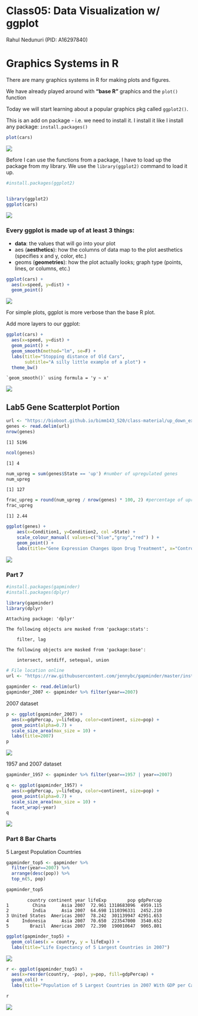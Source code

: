 # Class05: Data Visualization w/ ggplot
Rahul Nedunuri (PID: A16297840)

# Graphics Systems in R

There are many graphics systems in R for making plots and figures.

We have already played around with **“base R”** graphics and the
`plot()` function

Today we will start learning about a popular graphics pkg called
`ggplot2()`.

This is an add on package - i.e. we need to install it. I install it
like I install any package: `install.packages()`

``` r
plot(cars)
```

![](class05_files/figure-commonmark/unnamed-chunk-1-1.png)

Before I can use the functions from a package, I have to load up the
package from my library. We use the `library(ggplot2)` command to load
it up.

``` r
#install.packages(ggplot2)


library(ggplot2)
ggplot(cars)
```

![](class05_files/figure-commonmark/unnamed-chunk-2-1.png)

### Every ggplot is made up of at least 3 things:

- **data**: the values that will go into your plot
- aes (**aesthetics**): how the columns of data map to the plot
  aesthetics (specifies x and y, color, etc.)
- geoms (**geometries**): how the plot actually looks; graph type
  (points, lines, or columns, etc.)

``` r
ggplot(cars) + 
  aes(x=speed, y=dist) +
  geom_point()
```

![](class05_files/figure-commonmark/unnamed-chunk-3-1.png)

For simple plots, ggplot is more verbose than the base R plot.

Add more layers to our ggplot:

``` r
ggplot(cars) + 
  aes(x=speed, y=dist) +
  geom_point() +
  geom_smooth(method="lm", se=F) + 
  labs(title="Stopping distance of Old Cars",
       subtitle="A silly little example of a plot") +
  theme_bw()
```

    `geom_smooth()` using formula = 'y ~ x'

![](class05_files/figure-commonmark/unnamed-chunk-4-1.png)

## Lab5 Gene Scatterplot Portion

``` r
url <- "https://bioboot.github.io/bimm143_S20/class-material/up_down_expression.txt"
genes <- read.delim(url)
nrow(genes)
```

    [1] 5196

``` r
ncol(genes)
```

    [1] 4

``` r
num_upreg = sum(genes$State == 'up') #number of upregulated genes
num_upreg
```

    [1] 127

``` r
frac_upreg = round(num_upreg / nrow(genes) * 100, 2) #percentage of upregulated genes
frac_upreg
```

    [1] 2.44

``` r
ggplot(genes) + 
    aes(x=Condition1, y=Condition2, col =State) +
    scale_colour_manual( values=c("blue","gray","red") ) +
    geom_point() +
    labs(title="Gene Expression Changes Upon Drug Treatment", x="Control (no drug)", y="Drug Treatment")
```

![](class05_files/figure-commonmark/unnamed-chunk-5-1.png)

### Part 7

``` r
#install.packages(gapminder)
#install.packages(dplyr)

library(gapminder)
library(dplyr)
```


    Attaching package: 'dplyr'

    The following objects are masked from 'package:stats':

        filter, lag

    The following objects are masked from 'package:base':

        intersect, setdiff, setequal, union

``` r
# File location online
url <- "https://raw.githubusercontent.com/jennybc/gapminder/master/inst/extdata/gapminder.tsv"

gapminder <- read.delim(url)
gapminder_2007 <- gapminder %>% filter(year==2007)
```

2007 dataset

``` r
p <- ggplot(gapminder_2007) +
  aes(x=gdpPercap, y=lifeExp, color=continent, size=pop) +
  geom_point(alpha=0.7) + 
  scale_size_area(max_size = 10) +
  labs(title=2007)
p
```

![](class05_files/figure-commonmark/unnamed-chunk-7-1.png)

1957 and 2007 dataset

``` r
gapminder_1957 <- gapminder %>% filter(year==1957 | year==2007)

q <- ggplot(gapminder_1957) +
  aes(x=gdpPercap, y=lifeExp, color=continent, size=pop) +
  geom_point(alpha=0.7) + 
  scale_size_area(max_size = 10) +
  facet_wrap(~year)
q
```

![](class05_files/figure-commonmark/unnamed-chunk-8-1.png)

### Part 8 Bar Charts

5 Largest Population Countries

``` r
gapminder_top5 <- gapminder %>% 
  filter(year==2007) %>% 
  arrange(desc(pop)) %>% 
  top_n(5, pop)

gapminder_top5
```

            country continent year lifeExp        pop gdpPercap
    1         China      Asia 2007  72.961 1318683096  4959.115
    2         India      Asia 2007  64.698 1110396331  2452.210
    3 United States  Americas 2007  78.242  301139947 42951.653
    4     Indonesia      Asia 2007  70.650  223547000  3540.652
    5        Brazil  Americas 2007  72.390  190010647  9065.801

``` r
ggplot(gapminder_top5) + 
  geom_col(aes(x = country, y = lifeExp)) +
  labs(title="Life Expectancy of 5 Largest Countries in 2007")
```

![](class05_files/figure-commonmark/unnamed-chunk-10-1.png)

``` r
r <- ggplot(gapminder_top5) +
  aes(x=reorder(country, -pop), y=pop, fill=gdpPercap) +
  geom_col() + 
  labs(title="Population of 5 Largest Countries in 2007 With GDP per Capita")

r
```

![](class05_files/figure-commonmark/unnamed-chunk-11-1.png)
